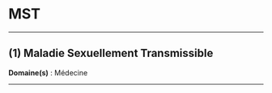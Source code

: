 # MST

--------------------

## (1) Maladie Sexuellement Transmissible

**Domaine(s)** : Médecine

--------------------